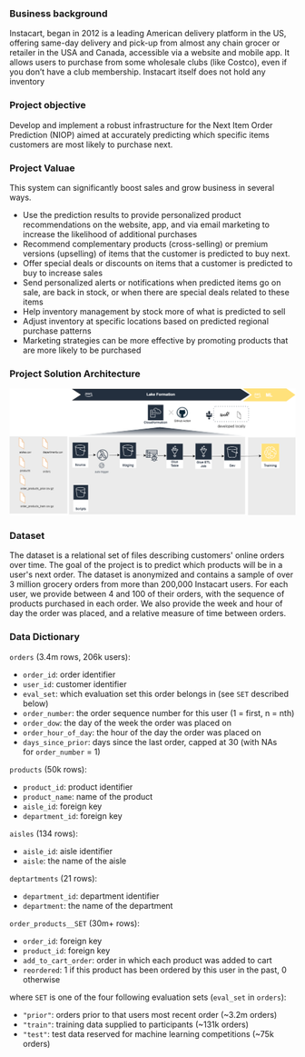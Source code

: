 ### Business background

Instacart, began in 2012 is a leading American delivery platform in the US, offering same-day delivery and pick-up from almost any chain grocer or retailer in the USA and Canada, accessible via a website and mobile app.  It allows users to purchase from some wholesale clubs (like Costco), even if you don’t have a club membership. Instacart itself does not hold any inventory

### Project objective

Develop and implement a robust infrastructure for the Next Item Order Prediction (NIOP) aimed at accurately predicting which specific items customers are most likely to purchase next.

### Project Valuae

This system can significantly boost sales and grow business in several ways.

- Use the prediction results to provide personalized product recommendations on the website, app, and via email marketing to increase the likelihood of additional purchases
- Recommend complementary products (cross-selling) or premium versions (upselling) of items that the customer is predicted to buy next.
- Offer special deals or discounts on items that a customer is predicted to buy to increase sales
- Send personalized alerts or notifications when predicted items go on sale, are back in stock, or when there are special deals related to these items
- Help inventory management by stock more of what is predicted to sell
- Adjust inventory at specific locations based on predicted regional purchase patterns
- Marketing strategies can be more effective by promoting products that are more likely to be purchased

### Project Solution Architecture
![solution diagram](Image/Infrustructure.png)

### Dataset

The dataset is a relational set of files describing customers' online orders over time. The goal of the project is to predict which products will be in a user's next order. The dataset is anonymized and contains a sample of over 3 million grocery orders from more than 200,000 Instacart users. For each user, we provide between 4 and 100 of their orders, with the sequence of products purchased in each order. We also provide the week and hour of day the order was placed, and a relative measure of time between orders.

### Data Dictionary

`orders` (3.4m rows, 206k users):

- `order_id`: order identifier
- `user_id`: customer identifier
- `eval_set`: which evaluation set this order belongs in (see `SET` described below)
- `order_number`: the order sequence number for this user (1 = first, n = nth)
- `order_dow`: the day of the week the order was placed on
- `order_hour_of_day`: the hour of the day the order was placed on
- `days_since_prior`: days since the last order, capped at 30 (with NAs for `order_number` = 1)

`products` (50k rows):

- `product_id`: product identifier
- `product_name`: name of the product
- `aisle_id`: foreign key
- `department_id`: foreign key

`aisles` (134 rows):

- `aisle_id`: aisle identifier
- `aisle`: the name of the aisle

`deptartments` (21 rows):

- `department_id`: department identifier
- `department`: the name of the department

`order_products__SET` (30m+ rows):

- `order_id`: foreign key
- `product_id`: foreign key
- `add_to_cart_order`: order in which each product was added to cart
- `reordered`: 1 if this product has been ordered by this user in the past, 0 otherwise

where `SET` is one of the four following evaluation sets (`eval_set` in `orders`):

- `"prior"`: orders prior to that users most recent order (~3.2m orders)
- `"train"`: training data supplied to participants (~131k orders)
- `"test"`: test data reserved for machine learning competitions (~75k orders)